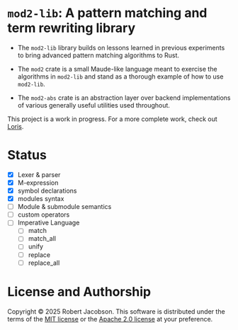 # `mod2-lib`: A pattern matching and term rewriting library

- The `mod2-lib` library builds on lessons learned in previous experiments to bring advanced pattern matching algorithms 
  to Rust.

- The `mod2` crate is a small Maude-like language meant to exercise the algorithms in `mod2-lib` and stand as a thorough
  example of how to use `mod2-lib`.

- The `mod2-abs` crate is an abstraction layer over backend implementations of various generally useful utilities used 
  throughout.

This project is a work in progress. For a more complete work, check out [Loris](https://github.com/rljacobson/loris).

# Status

- [X] Lexer & parser
- [X] M-expression
- [X] symbol declarations
- [X] modules syntax
- [ ] Module & submodule semantics
- [ ] custom operators
- [ ] Imperative Language
  - [ ]  match
  - [ ]  match_all
  - [ ]  unify
  - [ ]  replace
  - [ ]  replace_all

# License and Authorship

Copyright © 2025 Robert Jacobson. This software is distributed under the terms of the
[MIT license](LICENSE-MIT) or the [Apache 2.0 license](LICENSE-APACHE) at your preference.

